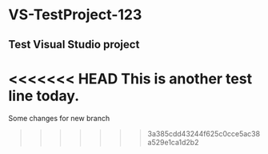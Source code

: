 # VS-TestProject-123
## Test Visual Studio project
<<<<<<< HEAD
This is another test line today.
=======

Some changes for new branch
>>>>>>> 3a385cdd43244f625c0cce5ac38a529e1ca1d2b2
